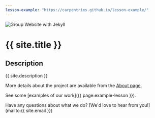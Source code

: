 ```yaml
---  
lesson-example: "https://carpentries.github.io/lesson-example/"
---    
```


![Group Website with Jekyll](../images/site_banner.png)

# {{ site.title }}
  
## Description
{{ site.description }}
           
More details about the project are available from the [About page](about).
           
See some [examples of our work]({{ page.example-lesson }}).

Have any questions about what we do? [We'd love to hear from you!](mailto:{{ site.email }})

